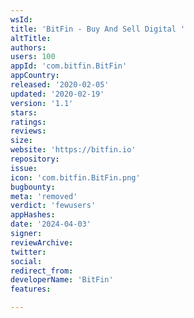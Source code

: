 ```yaml
---
wsId: 
title: 'BitFin - Buy And Sell Digital '
altTitle: 
authors: 
users: 100
appId: 'com.bitfin.BitFin'
appCountry: 
released: '2020-02-05'
updated: '2020-02-19'
version: '1.1'
stars: 
ratings: 
reviews: 
size: 
website: 'https://bitfin.io'
repository: 
issue: 
icon: 'com.bitfin.BitFin.png'
bugbounty: 
meta: 'removed'
verdict: 'fewusers'
appHashes: 
date: '2024-04-03'
signer: 
reviewArchive: 
twitter: 
social: 
redirect_from: 
developerName: 'BitFin'
features: 

---
```


